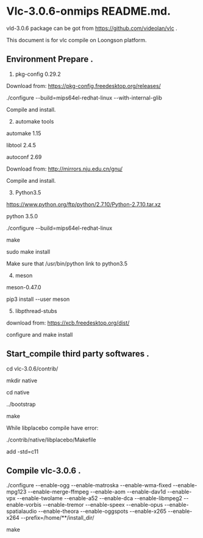 # Vlc-3.0.6-onmips README.md.
vld-3.0.6 package can be got from https://github.com/videolan/vlc .

This document is for vlc compile on Loongson platform.

## Environment Prepare .
1. pkg-config 0.29.2

Download from: https://pkg-config.freedesktop.org/releases/

./configure --build=mips64el-redhat-linux --with-internal-glib

Compile and install.

2. automake tools

automake 1.15

libtool 2.4.5

autoconf 2.69

Download from: http://mirrors.nju.edu.cn/gnu/

Compile and install.

3. Python3.5

https://www.python.org/ftp/python/2.7.10/Python-2.7.10.tar.xz

python 3.5.0

./configure --build=mips64el-redhat-linux

make

sudo make install

Make sure that /usr/bin/python link to python3.5

4. meson

meson-0.47.0

pip3 install --user meson

5. libpthread-stubs

download from: https://xcb.freedesktop.org/dist/

configure and make install 

## Start_compile third party softwares .

cd vlc-3.0.6/contrib/

mkdir native

cd native

../bootstrap

make

While libplacebo compile have error:

./contrib/native/libplacebo/Makefile

add -std=c11

## Compile vlc-3.0.6 .
./configure --enable-ogg --enable-matroska --enable-wma-fixed --enable-mpg123 --enable-merge-ffmpeg --enable-aom --enable-dav1d --enable-vpx --enable-twolame --enable-a52 --enable-dca --enable-libmpeg2 --enable-vorbis --enable-tremor --enable-speex --enable-opus --enable-spatialaudio --enable-theora --enable-oggspots --enable-x265 --enable-x264 --prefix=/home/**/install_dir/

make

